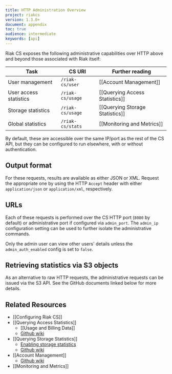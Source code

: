 ```yaml
---
title: HTTP Administration Overview
project: riakcs
version: 1.3.0+
document: appendix
toc: true
audience: intermediate
keywords: [api]
---
```


Riak CS exposes the following administrative capabilities over HTTP above and
beyond those associated with Riak itself:

| Task                   | CS URI           | Further reading                 |
| ---------------------- | ---------------- | ------------------------------- |
| User management        | `/riak-cs/user`  | [[Account Management]]          |
| User access statistics | `/riak-cs/usage` | [[Querying Access Statistics]]  |
| Storage statistics     | `/riak-cs/usage` | [[Querying Storage Statistics]] |
| Global statistics      | `/riak-cs/stats` | [[Monitoring and Metrics]]      |

By default, these are accessible over the same IP/port as the rest of the CS API, but they can be configured to run elsewhere, with or without authentication.

## Output format

For these requests, results are available as either JSON or XML. Request the appropriate one by using the HTTP `Accept` header with either `application/json` or `application/xml`, respectively.

## URLs

Each of these requests is performed over the CS HTTP port (`8080` by
default) or administrative port if configured via `admin_port`. The
`admin_ip` configuration setting can be used to further isolate the
administrative commands.

Only the admin user can view other users' details unless the `admin_auth_enabled` config is set to `false`.

## Retrieving statistics via S3 objects

As an alternative to raw HTTP requests, the administrative requests can be issued via the S3 API. See the GitHub documents linked below for more details.

Related Resources
-----------------

- [[Configuring Riak CS]]
- [[Querying Access Statistics]]
    - [[Usage and Billing Data]]
    - [Github wiki](https://github.com/basho/riak_cs/wiki/Querying-Access-Stats)
- [[Querying Storage Statistics]]
    - [Enabling storage statistics](https://github.com/basho/riak_cs/wiki/Logging-Storage-Stats)
    - [Github wiki](https://github.com/basho/riak_cs/wiki/Logging-Storage-Stats)
- [[Account Management]]
    - [Github wiki](https://github.com/basho/riak_cs/wiki/User-Management)
- [[Monitoring and Metrics]]
